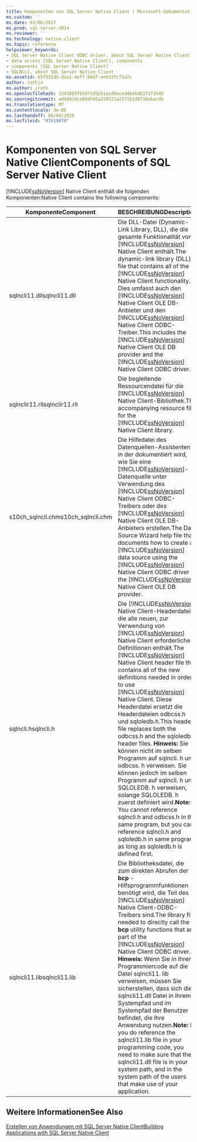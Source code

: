```yaml
---
title: Komponenten von SQL Server Native Client | Microsoft-Dokumentation
ms.custom: ''
ms.date: 03/06/2017
ms.prod: sql-server-2014
ms.reviewer: ''
ms.technology: native-client
ms.topic: reference
helpviewer_keywords:
- SQL Server Native Client ODBC driver, about SQL Server Native Client ODBC driver
- data access [SQL Server Native Client], components
- components [SQL Server Native Client]
- SQLNCLI, about SQL Server Native Client
ms.assetid: 65f932d5-daa1-4eff-b6df-ee633fcf2a7c
author: rothja
ms.author: jroth
ms.openlocfilehash: 32438b9fb5473d9251acd0aceddb46db373f3548
ms.sourcegitcommit: ad4d92dce894592a259721a1571b1d8736abacdb
ms.translationtype: MT
ms.contentlocale: de-DE
ms.lasthandoff: 08/04/2020
ms.locfileid: "87619078"
---
```

# <a name="components-of-sql-server-native-client"></a><span data-ttu-id="44431-102">Komponenten von SQL Server Native Client</span><span class="sxs-lookup"><span data-stu-id="44431-102">Components of SQL Server Native Client</span></span>
  [!INCLUDE[ssNoVersion](../../../includes/ssnoversion-md.md)] <span data-ttu-id="44431-103">Native Client enthält die folgenden Komponenten:</span><span class="sxs-lookup"><span data-stu-id="44431-103">Native Client contains the following components:</span></span>  
  
|<span data-ttu-id="44431-104">Komponente</span><span class="sxs-lookup"><span data-stu-id="44431-104">Component</span></span>|<span data-ttu-id="44431-105">BESCHREIBUNG</span><span class="sxs-lookup"><span data-stu-id="44431-105">Description</span></span>|  
|---------------|-----------------|  
|<span data-ttu-id="44431-106">sqlncli11.dll</span><span class="sxs-lookup"><span data-stu-id="44431-106">sqlncli11.dll</span></span>|<span data-ttu-id="44431-107">Die DLL-Datei (Dynamic-Link Library, DLL), die die gesamte Funktionalität von [!INCLUDE[ssNoVersion](../../../includes/ssnoversion-md.md)] Native Client enthält.</span><span class="sxs-lookup"><span data-stu-id="44431-107">The dynamic-link library (DLL) file that contains all of the [!INCLUDE[ssNoVersion](../../../includes/ssnoversion-md.md)] Native Client functionality.</span></span> <span data-ttu-id="44431-108">Dies umfasst auch den [!INCLUDE[ssNoVersion](../../../includes/ssnoversion-md.md)] Native Client OLE DB-Anbieter und den [!INCLUDE[ssNoVersion](../../../includes/ssnoversion-md.md)] Native Client ODBC-Treiber.</span><span class="sxs-lookup"><span data-stu-id="44431-108">This includes the [!INCLUDE[ssNoVersion](../../../includes/ssnoversion-md.md)] Native Client OLE DB provider and the [!INCLUDE[ssNoVersion](../../../includes/ssnoversion-md.md)] Native Client ODBC driver.</span></span>|  
|<span data-ttu-id="44431-109">sqlnclir11.rll</span><span class="sxs-lookup"><span data-stu-id="44431-109">sqlnclir11.rll</span></span>|<span data-ttu-id="44431-110">Die begleitende Ressourcendatei für die [!INCLUDE[ssNoVersion](../../../includes/ssnoversion-md.md)] Native Client-Bibliothek.</span><span class="sxs-lookup"><span data-stu-id="44431-110">The accompanying resource file for the [!INCLUDE[ssNoVersion](../../../includes/ssnoversion-md.md)] Native Client library.</span></span>|  
|<span data-ttu-id="44431-111">s10ch_sqlncli.chm</span><span class="sxs-lookup"><span data-stu-id="44431-111">s10ch_sqlncli.chm</span></span>|<span data-ttu-id="44431-112">Die Hilfedatei des Datenquellen-Assistenten, in der dokumentiert wird, wie Sie eine [!INCLUDE[ssNoVersion](../../../includes/ssnoversion-md.md)]-Datenquelle unter Verwendung des [!INCLUDE[ssNoVersion](../../../includes/ssnoversion-md.md)] Native Client ODBC-Treibers oder des [!INCLUDE[ssNoVersion](../../../includes/ssnoversion-md.md)] Native Client OLE DB-Anbieters erstellen.</span><span class="sxs-lookup"><span data-stu-id="44431-112">The Data Source Wizard help file that documents how to create a [!INCLUDE[ssNoVersion](../../../includes/ssnoversion-md.md)] data source using the [!INCLUDE[ssNoVersion](../../../includes/ssnoversion-md.md)] Native Client ODBC driver or the [!INCLUDE[ssNoVersion](../../../includes/ssnoversion-md.md)] Native Client OLE DB provider.</span></span>|  
|<span data-ttu-id="44431-113">sqlncli.h</span><span class="sxs-lookup"><span data-stu-id="44431-113">sqlncli.h</span></span>|<span data-ttu-id="44431-114">Die [!INCLUDE[ssNoVersion](../../../includes/ssnoversion-md.md)] Native Client-Headerdatei, die alle neuen, zur Verwendung von [!INCLUDE[ssNoVersion](../../../includes/ssnoversion-md.md)] Native Client erforderlichen Definitionen enthält.</span><span class="sxs-lookup"><span data-stu-id="44431-114">The [!INCLUDE[ssNoVersion](../../../includes/ssnoversion-md.md)] Native Client header file that contains all of the new definitions needed in order to use [!INCLUDE[ssNoVersion](../../../includes/ssnoversion-md.md)] Native Client.</span></span> <span data-ttu-id="44431-115">Diese Headerdatei ersetzt die Headerdateien odbcss.h und sqloledb.h.</span><span class="sxs-lookup"><span data-stu-id="44431-115">This header file replaces both the odbcss.h and the sqloledb.h header files.</span></span> <span data-ttu-id="44431-116">**Hinweis:**  Sie können nicht im selben Programm auf sqlncli. h und odbcss. h verweisen. Sie können jedoch im selben Programm auf sqlncli. h und SQLOLEDB. h verweisen, solange SQLOLEDB. h zuerst definiert wird.</span><span class="sxs-lookup"><span data-stu-id="44431-116">**Note:**  You cannot reference sqlncli.h and odbcss.h in the same program, but you can reference sqlncli.h and sqloledb.h in same program as long as sqloledb.h is defined first.</span></span>|  
|<span data-ttu-id="44431-117">sqlncli11.lib</span><span class="sxs-lookup"><span data-stu-id="44431-117">sqlncli11.lib</span></span>|<span data-ttu-id="44431-118">Die Bibliotheksdatei, die zum direkten Abrufen der **bcp** -Hilfsprogrammfunktionen benötigt wird, die Teil des [!INCLUDE[ssNoVersion](../../../includes/ssnoversion-md.md)] Native Client-ODBC-Treibers sind.</span><span class="sxs-lookup"><span data-stu-id="44431-118">The library file needed to directly call the **bcp** utility functions that are part of the [!INCLUDE[ssNoVersion](../../../includes/ssnoversion-md.md)] Native Client ODBC driver.</span></span> <span data-ttu-id="44431-119">**Hinweis:**  Wenn Sie in Ihrem Programmiercode auf die Datei sqlncli11. lib verweisen, müssen Sie sicherstellen, dass sich die sqlncli11.dll Datei in Ihrem Systempfad und im Systempfad der Benutzer befindet, die Ihre Anwendung nutzen.</span><span class="sxs-lookup"><span data-stu-id="44431-119">**Note:**  If you do reference the sqlncli11.lib file in your programming code, you need to make sure that the sqlncli11.dll file is in your system path, and in the system path of the users that make use of your application.</span></span>|  
  
## <a name="see-also"></a><span data-ttu-id="44431-120">Weitere Informationen</span><span class="sxs-lookup"><span data-stu-id="44431-120">See Also</span></span>  
 [<span data-ttu-id="44431-121">Erstellen von Anwendungen mit SQL Server Native Client</span><span class="sxs-lookup"><span data-stu-id="44431-121">Building Applications with SQL Server Native Client</span></span>](building-applications-with-sql-server-native-client.md)  
  
  
